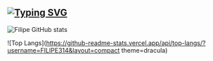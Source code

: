 ## [![Typing SVG](https://readme-typing-svg.demolab.com?font=Fira+Code&pause=1000&color=00BFFF&random=false&width=435&lines=Ol%C3%A1!+sou+o+Filipe+%F0%9F%91%8B)](https://git.io/typing-svg)

![Filipe GitHub stats](https://github-readme-stats.vercel.app/api?username=FILIPE314&show_icons=true&theme=catppuccin_mocha)

![Top Langs](https://github-readme-stats.vercel.app/api/top-langs/?username=FILIPE314&layout=compact theme=dracula)
